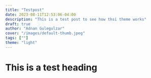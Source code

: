```yaml
---
title: "Testpost"
date: 2023-08-11T12:53:06-04:00
description: "This is a test post to see how thsi theme works"
draft: true
author: "Adnan Gulegulzar"
cover: "/images/default-thumb.jpeg"
tags: [""]
theme: "light"
---
```



# This is a test heading